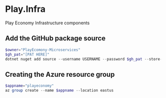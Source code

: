 # Play.Infra

Play Economy Infrastructure components

## Add the GitHub package source

```powershell
$owner="PlayEcomony-Microservices"
$gh_pat="[PAT HERE]"
dotnet nuget add source --username USERNAME --password $gh_pat --store-password-in-clear-text --name github "https://nuget.pkg.github.com/$owner/index.json"
```

## Creating the Azure resource group

```powershell
$appname="playeconomy"
az group create --name $appname --location eastus
```
